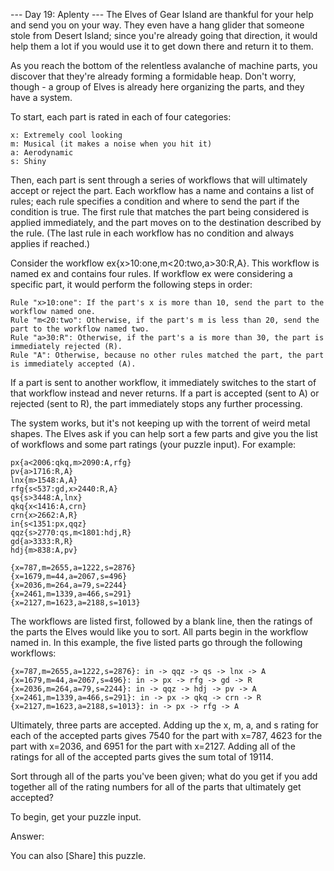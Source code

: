 --- Day 19: Aplenty ---
The Elves of Gear Island are thankful for your help and send you on your way. They even have a hang glider that someone stole from Desert Island; since you're already going that direction, it would help them a lot if you would use it to get down there and return it to them.

As you reach the bottom of the relentless avalanche of machine parts, you discover that they're already forming a formidable heap. Don't worry, though - a group of Elves is already here organizing the parts, and they have a system.

To start, each part is rated in each of four categories:

```
x: Extremely cool looking
m: Musical (it makes a noise when you hit it)
a: Aerodynamic
s: Shiny
```

Then, each part is sent through a series of workflows that will ultimately accept or reject the part. Each workflow has a name and contains a list of rules; each rule specifies a condition and where to send the part if the condition is true. The first rule that matches the part being considered is applied immediately, and the part moves on to the destination described by the rule. (The last rule in each workflow has no condition and always applies if reached.)

Consider the workflow ex{x>10:one,m<20:two,a>30:R,A}. This workflow is named ex and contains four rules. If workflow ex were considering a specific part, it would perform the following steps in order:

```
Rule "x>10:one": If the part's x is more than 10, send the part to the workflow named one.
Rule "m<20:two": Otherwise, if the part's m is less than 20, send the part to the workflow named two.
Rule "a>30:R": Otherwise, if the part's a is more than 30, the part is immediately rejected (R).
Rule "A": Otherwise, because no other rules matched the part, the part is immediately accepted (A).
```

If a part is sent to another workflow, it immediately switches to the start of that workflow instead and never returns. If a part is accepted (sent to A) or rejected (sent to R), the part immediately stops any further processing.

The system works, but it's not keeping up with the torrent of weird metal shapes. The Elves ask if you can help sort a few parts and give you the list of workflows and some part ratings (your puzzle input). For example:

```
px{a<2006:qkq,m>2090:A,rfg}
pv{a>1716:R,A}
lnx{m>1548:A,A}
rfg{s<537:gd,x>2440:R,A}
qs{s>3448:A,lnx}
qkq{x<1416:A,crn}
crn{x>2662:A,R}
in{s<1351:px,qqz}
qqz{s>2770:qs,m<1801:hdj,R}
gd{a>3333:R,R}
hdj{m>838:A,pv}

{x=787,m=2655,a=1222,s=2876}
{x=1679,m=44,a=2067,s=496}
{x=2036,m=264,a=79,s=2244}
{x=2461,m=1339,a=466,s=291}
{x=2127,m=1623,a=2188,s=1013}
```

The workflows are listed first, followed by a blank line, then the ratings of the parts the Elves would like you to sort. All parts begin in the workflow named in. In this example, the five listed parts go through the following workflows:

```
{x=787,m=2655,a=1222,s=2876}: in -> qqz -> qs -> lnx -> A
{x=1679,m=44,a=2067,s=496}: in -> px -> rfg -> gd -> R
{x=2036,m=264,a=79,s=2244}: in -> qqz -> hdj -> pv -> A
{x=2461,m=1339,a=466,s=291}: in -> px -> qkq -> crn -> R
{x=2127,m=1623,a=2188,s=1013}: in -> px -> rfg -> A
```

Ultimately, three parts are accepted. Adding up the x, m, a, and s rating for each of the accepted parts gives 7540 for the part with x=787, 4623 for the part with x=2036, and 6951 for the part with x=2127. Adding all of the ratings for all of the accepted parts gives the sum total of 19114.

Sort through all of the parts you've been given; what do you get if you add together all of the rating numbers for all of the parts that ultimately get accepted?

To begin, get your puzzle input.

Answer:

You can also [Share] this puzzle.
